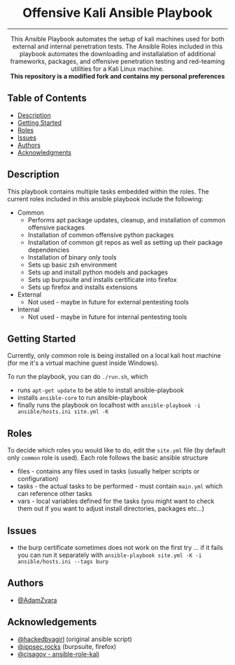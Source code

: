 <h1 align="center">Offensive Kali Ansible Playbook</h1>

---

<p align="center"> This Ansible Playbook automates the setup of kali machines used for both external and internal penetration tests. The Ansible Roles included in this playbook automates the downloading and installalation of additional frameworks, packages, and offensive penetration testing and red-teaming utilities for a Kali Linux machine.
  <br>
  <b>This repository is a modified fork and contains my personal preferences</b>
</p>

## Table of Contents
+ [Description](#description)
+ [Getting Started](#getting_started)
+ [Roles](#roles)
+ [Issues](#issues)
+ [Authors](#authors)
+ [Acknowledgments](#acknowledgement)

## Description <a name = "description"></a>
This playbook contains multiple tasks embedded within the roles. The current roles included in this ansible playbook include the following:

- Common
  - Performs apt package updates, cleanup, and installation of common offensive packages
  - Installation of common offensive python packages
  - Installation of common git repos as well as setting up their package dependencies
  - Installation of binary only tools
  - Sets up basic zsh environment
  - Sets up and install python models and packages
  - Sets up burpsuite and installs certificate into firefox
  - Sets up firefox and installs extensions
- External
  - Not used - maybe in future for external pentesting tools
- Internal
  - Not used - maybe in future for internal pentesting tools

## Getting Started <a name = "getting_started"></a>
Currently, only *common* role is being installed
on a local kali host machine (for me it's a virtual machine guest inside Windows).

To run the playbook, you can do `./run.sh`, which
  - runs `apt-get update` to be able to install ansible-playbook
  - installs `ansible-core` to run ansible-playbook
  - finally runs the playbook on localhost with `ansible-playbook -i ansible/hosts.ini site.yml -K`

## Roles <a name = "roles"></a>
To decide which roles you would like to do, edit the `site.yml` file (by default only `common` role is used). Each
role follows the basic ansible structure
- files - contains any files used in tasks (usually helper scripts or configuration)
- tasks - the actual tasks to be performed - must contain `main.yml` which can reference other tasks
- vars - local variables defined for the tasks (you might want to check them out if you want to adjust install directories, packages etc...)

## Issues <a name = "issues"></a>
- the burp certificate sometimes does not work on the first try ... if it fails you can run it separately with `ansible-playbook site.yml -K -i ansible/hosts.ini --tags burp`

## Authors <a name = "authors"></a>
- [@AdamZvara](https://github.com/AdamZvara)

## Acknowledgements <a name = "acknowledgement"></a>
- [@hackedbyagirl](https://github.com/kylelobo) (original ansible script)
- [@ippsec.rocks](https://github.com/IppSec) (burpsuite, firefox)
- [@cisagov - ansible-role-kali](https://github.com/cisagov/ansible-role-kali)
